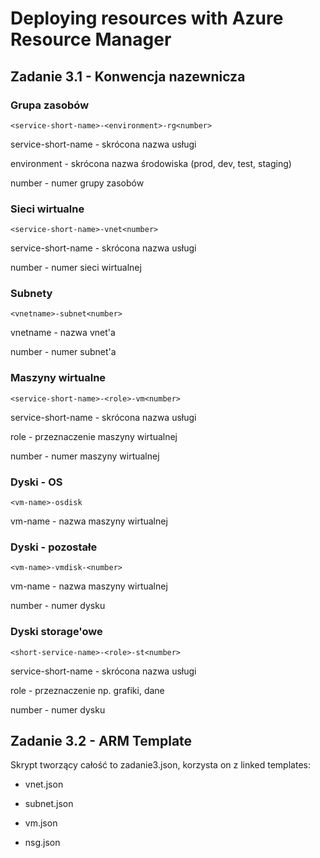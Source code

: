 # Deploying resources with Azure Resource Manager

## Zadanie 3.1 - Konwencja nazewnicza

### Grupa zasobów
```
<service-short-name>-<environment>-rg<number>
 ```
service-short-name - skrócona nazwa usługi

environment - skrócona nazwa środowiska (prod, dev, test, staging)

number - numer grupy zasobów

### Sieci wirtualne
```
<service-short-name>-vnet<number>
 ```
service-short-name - skrócona nazwa usługi

number - numer sieci wirtualnej

### Subnety
```
<vnetname>-subnet<number>
 ```
vnetname - nazwa vnet'a

number - numer subnet'a

### Maszyny wirtualne
```
<service-short-name>-<role>-vm<number>
 ```
service-short-name - skrócona nazwa usługi
 
role - przeznaczenie maszyny wirtualnej

number - numer maszyny wirtualnej

### Dyski - OS
```
<vm-name>-osdisk
```
vm-name - nazwa maszyny wirtualnej

### Dyski - pozostałe
```
<vm-name>-vmdisk-<number>
 ```
vm-name - nazwa maszyny wirtualnej

number - numer dysku

### Dyski storage'owe
```
<short-service-name>-<role>-st<number>
 ```
service-short-name - skrócona nazwa usługi

role - przeznaczenie np. grafiki, dane

number - numer dysku

## Zadanie 3.2 - ARM Template

Skrypt tworzący całość to zadanie3.json, korzysta on z linked templates:

 + vnet.json
 
 + subnet.json
 
 + vm.json
 
 + nsg.json
 
